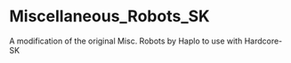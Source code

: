 # Miscellaneous_Robots_SK
A modification of the original Misc. Robots by Haplo to use with Hardcore-SK

